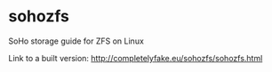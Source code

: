 # sohozfs
SoHo storage guide for ZFS on Linux

Link to a built version: http://completelyfake.eu/sohozfs/sohozfs.html
